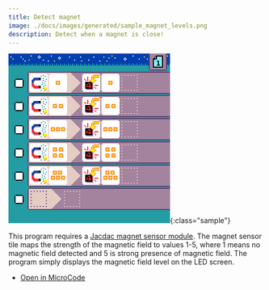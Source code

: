 ```yaml
---
title: Detect magnet
image: ./docs/images/generated/sample_magnet_levels.png
description: Detect when a magnet is close!
---
```


![magnet detector program](../images/generated/sample_magnet_levels.png){:class="sample"}

This program requires a [Jacdac magnet sensor module](https://microsoft.github.io/jacdac-docs/devices/kittenbot/magnetsensorv10/).
The magnet sensor tile maps the strength of the magnetic field to values 1-5, where 1 means no magnetic field detected and 5 is strong presence of magnetic field. The program simply displays the magnetic field level on the LED screen.

-   [Open in MicroCode](/microcode/#eyJwcm9nZGVmIjp7IlAiOlt7IlIiOlt7IlMiOlsiUzEwIl0sIkEiOlsiQTEwIl0sIkYiOlsiRjgiXSwiTSI6WyJNNiJdfSx7IlMiOlsiUzEwIl0sIkEiOlsiQTEwIl0sIkYiOlsiRjkiXSwiTSI6WyJNNyJdfSx7IlMiOlsiUzEwIl0sIkEiOlsiQTEwIl0sIkYiOlsiRjEwIl0sIk0iOlsiTTgiXX0seyJTIjpbIlMxMCJdLCJBIjpbIkExMCJdLCJGIjpbIkYxMSJdLCJNIjpbIk05Il19LHsiUyI6WyJTMTAiXSwiQSI6WyJBMTAiXSwiRiI6WyJGMTIiXSwiTSI6WyJNMTAiXX0se31dfSx7IlIiOlt7fV19LHsiUiI6W3t9XX0seyJSIjpbe31dfSx7fV19LCJ2ZXJzaW9uIjoidjIuNC4yOCJ9)
